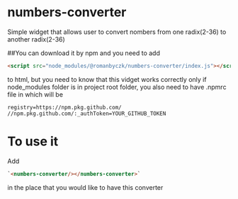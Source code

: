 # numbers-converter

Simple widget that allows user to convert nombers from one radix(2-36) to another radix(2-36)

##You can download it by npm and you need to add

```html
<script src="node_modules/@romanbyczk/numbers-converter/index.js"></script>
```

to html, but you need to know that this vidget works correctly only if node_modules folder is in project root folder, you also need to have .npmrc file in which will be

```
registry=https://npm.pkg.github.com/
//npm.pkg.github.com/:_authToken=YOUR_GITHUB_TOKEN
```

# To use it

Add

```html
`<numbers-converter/></numbers-converter>`
```

in the place that you would like to have this converter
